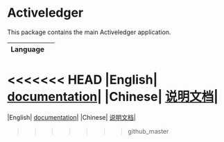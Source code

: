 # Activeledger

This package contains the main Activeledger application.

|Language| |
|--------|-|
<<<<<<< HEAD
|English| [documentation](https://github.com/activeledger/activeledger/docs/en-gb/)|
|Chinese| [说明文档](https://github.com/activeledger/activeledger/docs/zh-cn/)|
=======
|English| [documentation](https://github.com/activeledger/activeledger/blob/master/docs//en-gb/)|
|Chinese| [说明文档](https://github.com/activeledger/activeledger/blob/master/docs//zh-cn/)|
>>>>>>> github_master
